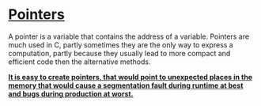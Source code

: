 <h1><u>Pointers</u></h1>



A pointer is a variable that contains the 
address of a variable. Pointers are much used in C,
partly sometimes they are the only way to express
a computation, partly because they usually lead to more compact and efficient 
code then the alternative methods. 

<b><u>It is easy to create pointers, that would point to unexpected
places in the memory that would cause a segmentation fault during runtime at best and 
bugs during production at worst.</u></b>





